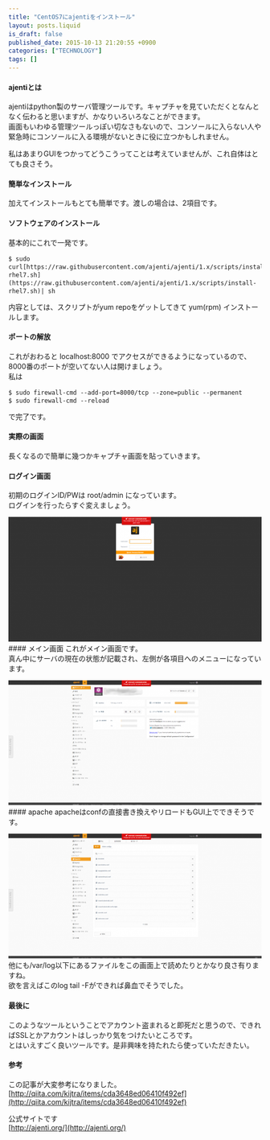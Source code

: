 ```yaml
---
title: "CentOS7にajentiをインストール"
layout: posts.liquid
is_draft: false
published_date: 2015-10-13 21:20:55 +0900
categories: ["TECHNOLOGY"]
tags: []
---
```


#### ajentiとは
ajentiはpython製のサーバ管理ツールです。キャプチャを見ていただくとなんとなく伝わると思いますが、かなりいろいろなことができます。  
画面もいわゆる管理ツールっぽい切なさもないので、コンソールに入らない人や緊急時にコンソールに入る環境がないときに役に立つかもしれません。

私はあまりGUIをつかってどうこうってことは考えていませんが、これ自体はとても良さそう。

#### 簡単なインストール
加えてインストールもとても簡単です。渡しの場合は、2項目です。

#### ソフトウェアのインストール
基本的にこれで一発です。

    $ sudo curl[https://raw.githubusercontent.com/ajenti/ajenti/1.x/scripts/install-rhel7.sh](https://raw.githubusercontent.com/ajenti/ajenti/1.x/scripts/install-rhel7.sh)| sh

内容としては、スクリプトがyum repoをゲットしてきて yum(rpm) インストールします。

#### ポートの解放
これがおわると localhost:8000 でアクセスができるようになっているので、8000番のポートが空いてない人は開けましょう。  
私は

    $ sudo firewall-cmd --add-port=8000/tcp --zone=public --permanent
    $ sudo firewall-cmd --reload

で完了です。

#### 実際の画面
長くなるので簡単に幾つかキャプチャ画面を貼っていきます。

#### ログイン画面
初期のログインID/PWは root/admin になっています。  
ログインを行ったらすぐ変えましょう。

 <img class="in_article" src="/public/images/2017/09/2653b-0mkhbnoafncwehf0w.png">#### メイン画面
これがメイン画面です。  
真ん中にサーバの現在の状態が記載され、左側が各項目へのメニューになっています。

 <img class="in_article" src="/public/images/2017/09/e3f91-0wfbpguqgzh1nzx20.png">#### apache
apacheはconfの直接書き換えやリロードもGUI上でできそうです。

 <img class="in_article" src="/public/images/2017/09/55b07-0sc8mgiudflsihgwd.png">他にも/var/log以下にあるファイルをこの画面上で読めたりとかなり良さ有りますね。  
欲を言えばこのlog tail -Fができれば鼻血でそうでした。

#### 最後に
このようなツールということでアカウント盗まれると即死だと思うので、できればSSLとかアカウントはしっかり気をつけたいところです。  
とはいえすごく良いツールです。是非興味を持たれたら使っていただきたい。

#### 参考
この記事が大変参考になりました。  
[http://qiita.com/kijtra/items/cda3648ed06410f492ef](http://qiita.com/kijtra/items/cda3648ed06410f492ef)

公式サイトです  
[http://ajenti.org/](http://ajenti.org/)


